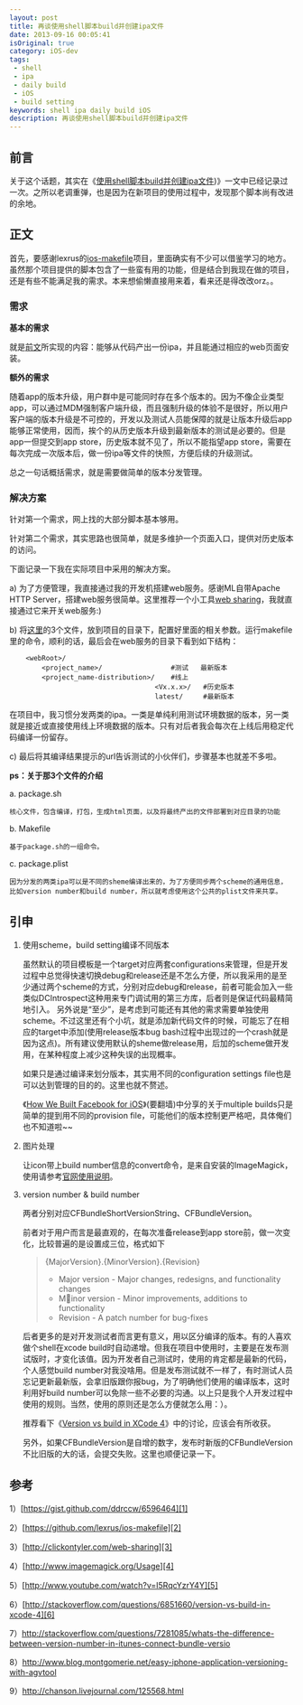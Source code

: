 ```yaml
---
layout: post
title: 再谈使用shell脚本build并创建ipa文件
date: 2013-09-16 00:05:41
isOriginal: true
category: iOS-dev
tags:
 - shell
 - ipa
 - daily build
 - iOS
 - build setting
keywords: shell ipa daily build iOS
description: 再谈使用shell脚本build并创建ipa文件
---
```


## 前言

关于这个话题，其实在《[使用shell脚本build并创建ipa文件][0])》一文中已经记录过一次。之所以老调重弹，也是因为在新项目的使用过程中，发现那个脚本尚有改进的余地。

## 正文

首先，要感谢lexrus的[ios-makefile][2]项目，里面确实有不少可以借鉴学习的地方。虽然那个项目提供的脚本包含了一些蛮有用的功能，但是结合到我现在做的项目，还是有些不能满足我的需求。本来想偷懒直接用来着，看来还是得改改orz。。

### 需求

**基本的需求**

就是[前文][0]所实现的内容：能够从代码产出一份ipa，并且能通过相应的web页面安装。

**额外的需求**

随着app的版本升级，用户群中是可能同时存在多个版本的。因为不像企业类型app，可以通过MDM强制客户端升级，而且强制升级的体验不是很好，所以用户客户端的版本升级是不可控的，开发以及测试人员能保障的就是让版本升级后app能够正常使用，因而，挨个的从历史版本升级到最新版本的测试是必要的。但是app一但提交到app store，历史版本就不见了，所以不能指望app store，需要在每次完成一次版本后，做一份ipa等文件的快照，方便后续的升级测试。

总之一句话概括需求，就是需要做简单的版本分发管理。

### 解决方案

针对第一个需求，网上找的大部分脚本基本够用。

针对第二个需求，其实思路也很简单，就是多维护一个页面入口，提供对历史版本的访问。

下面记录一下我在实际项目中采用的解决方案。

a) 为了方便管理，我直接通过我的开发机搭建web服务。感谢ML自带Apache HTTP Server，搭建web服务很简单。这里推荐一个小工具[web sharing][3]，我就直接通过它来开关web服务:)

b) 将[这里][1]的3个文件，放到项目的目录下，配置好里面的相关参数。运行makefile里的命令，顺利的话，最后会在web服务的目录下看到如下结构：

```
	<webRoot>/
		<project_name>/                 #测试   最新版本
		<project_name-distribution>/    #线上
									<Vx.x.x>/   #历史版本
									latest/     #最新版本
```
	
在项目中，我习惯分发两类的ipa。一类是单纯利用测试环境数据的版本，另一类就是接近或直接使用线上环境数据的版本。只有对后者我会每次在上线后用稳定代码编译一份留存。
	
c) 最后将其编译结果提示的url告诉测试的小伙伴们，步骤基本也就差不多啦。

**ps：关于那3个文件的介绍**

a. package.sh 

	核心文件，包含编译，打包，生成html页面，以及将最终产出的文件部署到对应目录的功能
		
b. Makefile
	
	基于package.sh的一组命令。
		
c. package.plist
		
	因为分发的两类ipa可以是不同的sheme编译出来的，为了方便同步两个scheme的通用信息，比如version number和build number，所以就考虑使用这个公共的plist文件来共享。

## 引申

1. 使用scheme，build setting编译不同版本
	
	虽然默认的项目模板是一个target对应两套configurations来管理，但是开发过程中总觉得快速切换debug和release还是不怎么方便，所以我采用的是至少通过两个scheme的方式，分别对应debug和release，前者可能会加入一些类似DCIntrospect这种用来专门调试用的第三方库，后者则是保证代码最精简地引入。 另外说是“至少”，是考虑到可能还有其他的需求需要单独使用scheme。不过这里还有个小坑，就是添加新代码文件的时候，可能忘了在相应的target中添加(使用release版本bug bash过程中出现过的一个crash就是因为这点)。所有建议使用默认的sheme做release用，后加的scheme做开发用，在某种程度上减少这种失误的出现概率。
	
	如果只是通过编译来划分版本，其实用不同的configuration settings file也是可以达到管理的目的的。这里也就不赘述。
	
	《[How We Built Facebook for iOS][5]》(要翻墙)中分享的关于multiple builds只是简单的提到用不同的provision file，可能他们的版本控制更严格吧，具体俺们也不知道啦~~
	
2. 图片处理
	
	让icon带上build number信息的convert命令，是来自安装的ImageMagick，使用请参考[官网使用说明][4]。

3. version number & build number

	两者分别对应CFBundleShortVersionString、CFBundleVersion。
	
	前者对于用户而言是最直观的，在每次准备release到app store前，做一次变化，比较普遍的是设置成三位，格式如下
	>{MajorVersion}.{MinorVersion}.{Revision}
	>
	> * Major version - Major changes, redesigns, and functionality changes
	> * Minor version - Minor improvements, additions to functionality
	> * Revision - A patch number for bug-fixes

	后者更多的是对开发测试者而言更有意义，用以区分编译的版本。有的人喜欢做个shell在xcode build时自动递增。但我在项目中使用时，主要是在发布测试版时，才变化该值。因为开发者自己测试时，使用的肯定都是最新的代码，个人感觉build number对我没啥用。但是发布测试就不一样了，有时测试人员忘记更新最新版，会拿旧版跟你报bug，为了明确他们使用的编译版本，这时利用好build number可以免除一些不必要的沟通。以上只是我个人开发过程中使用的规则。当然，使用的原则还是怎么方便就怎么用：）。
	
	推荐看下《[Version vs build in XCode 4][6]》中的讨论，应该会有所收获。
	
	另外，如果CFBundleVersion是自增的数字，发布时新版的CFBundleVersion不比旧版的大的话，会提交失败。这里也顺便记录一下。

## 参考
	
1）[https://gist.github.com/ddrccw/6596464][1]

2）[https://github.com/lexrus/ios-makefile][2]

3）[http://clickontyler.com/web-sharing][3]

4）[http://www.imagemagick.org/Usage][4]

5）[http://www.youtube.com/watch?v=I5RqcYzrY4Y][5]

6）[http://stackoverflow.com/questions/6851660/version-vs-build-in-xcode-4][6]

7）<http://stackoverflow.com/questions/7281085/whats-the-difference-between-version-number-in-itunes-connect-bundle-versio>

8）<http://www.blog.montgomerie.net/easy-iphone-application-versioning-with-agvtool>

9）<http://chanson.livejournal.com/125568.html>


[0]: https://ddrccw.github.io/2013/09/16/2013-09-16-daily-build-and-create-ipd-using-shell-script-2/

[1]: https://gist.github.com/ddrccw/6596464 "new package shell"

[2]: https://github.com/lexrus/ios-makefile "ios-makefile"

[3]: http://clickontyler.com/web-sharing/  "web-sharing"

[4]: http://www.imagemagick.org/Usage/ "imagemagick usage"

[5]: http://www.youtube.com/watch?v=I5RqcYzrY4Y "How We Built Facebook for iOS"
[6]: http://stackoverflow.com/questions/6851660/version-vs-build-in-xcode-4


